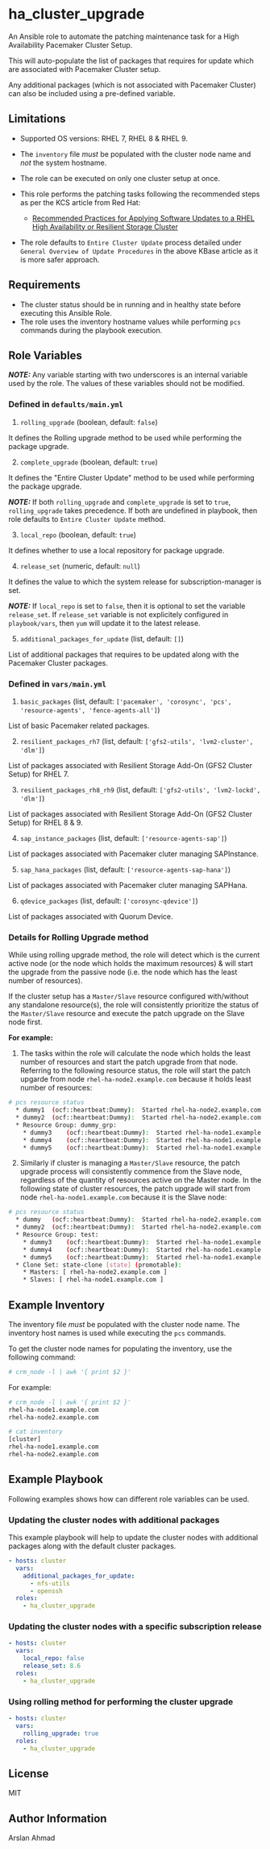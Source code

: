 # ha_cluster_upgrade

An Ansible role to automate the patching maintenance task for a High Availability Pacemaker Cluster Setup.

This will auto-populate the list of packages that requires for update which are associated with Pacemaker Cluster setup.

Any additional packages (which is not associated with Pacemaker Cluster) can also be included using a pre-defined variable.

## Limitations
 
- Supported OS versions: RHEL 7, RHEL 8 & RHEL 9.
- The `inventory` file _must_ be populated with the cluster node name and _not_ the system hostname.
- The role can be executed on only one cluster setup at once.
- This role performs the patching tasks following the recommended steps as per the 
KCS article from Red Hat:
  - [Recommended Practices for Applying Software Updates to a RHEL High Availability or Resilient Storage Cluster](https://access.redhat.com/articles/2059253)

- The role defaults to `Entire Cluster Update` process detailed under `General Overview of Update Procedures` in the above KBase article as it is more safer approach.

## Requirements

- The cluster status should be in running and in healthy state before executing this Ansible Role.
- The role uses the inventory hostname values while performing `pcs` commands during the playbook execution.

## Role Variables
**_NOTE:_** Any variable starting with two underscores is an internal variable used by the role. The values of these variables should not be modified.

### Defined in `defaults/main.yml`

1.  `rolling_upgrade` (boolean, default: `false`)

It defines the Rolling upgrade method to be used while performing the package upgrade.

2.  `complete_upgrade` (boolean, default: `true`)

It defines the "Entire Cluster Update" method to be used while performing the package upgrade.

**_NOTE:_** If both `rolling_upgrade` and `complete_upgrade` is set to `true`, `rolling_upgrade` takes precedence. If both are undefined in playbook, then role defaults to `Entire Cluster Update` method.

3.  `local_repo` (boolean, default: `true`)

It defines whether to use a local repository for package upgrade.

4.  `release_set` (numeric, default: `null`)

It defines the value to which the system release for subscription-manager is set.

**_NOTE:_** If `local_repo` is set to `false`, then it is optional to set the variable `release_set`. If `release_set` variable is not explicitely configured in `playbook/vars`, then `yum` will update it to the latest release.

5.  `additional_packages_for_update` (list, default: `[]`)

List of additional packages that requires to be updated along with the Pacemaker Cluster packages.

### Defined in `vars/main.yml`

1.  `basic_packages` (list, default: `['pacemaker', 'corosync', 'pcs', 'resource-agents', 'fence-agents-all']`)

List of basic Pacemaker related packages.

2.  `resilient_packages_rh7` (list, default: `['gfs2-utils', 'lvm2-cluster', 'dlm']`)

List of packages associated with Resilient Storage Add-On (GFS2 Cluster Setup) for RHEL 7.

3.  `resilient_packages_rh8_rh9` (list, default: `['gfs2-utils', 'lvm2-lockd', 'dlm']`)

List of packages associated with Resilient Storage Add-On (GFS2 Cluster Setup) for RHEL 8 & 9.

4.  `sap_instance_packages` (list, default: `['resource-agents-sap']`)

List of packages associated with Pacemaker cluter managing SAPInstance.

5.  `sap_hana_packages` (list, default: `['resource-agents-sap-hana']`)

List of packages associated with Pacemaker cluter managing SAPHana.

6.  `qdevice_packages` (list, default: `['corosync-qdevice']`)

List of packages associated with Quorum Device.

### Details for Rolling Upgrade method

While using rolling upgrade method, the role will detect which is the current active node (or the node which holds the maximum resources) & will start the upgrade from the passive node (i.e. the node which has the least number of resources).

If the cluster setup has a `Master/Slave` resource configured with/without any standalone resource(s), the role will consistently prioritize the status of the `Master/Slave` resource and execute the patch upgrade on the Slave node first.

**For example:**

1. The tasks within the role will calculate the node which holds the least number of resources and start the patch upgrade from that node. Referring to the following resource status, the role will start the patch upgarde from node `rhel-ha-node2.example.com` because it holds least number of resources:
```bash
# pcs resource status
  * dummy1	(ocf::heartbeat:Dummy):	 Started rhel-ha-node2.example.com
  * dummy2	(ocf::heartbeat:Dummy):	 Started rhel-ha-node2.example.com
  * Resource Group: dummy_grp:
    * dummy3	(ocf::heartbeat:Dummy):	 Started rhel-ha-node1.example.com
    * dummy4	(ocf::heartbeat:Dummy):	 Started rhel-ha-node1.example.com
    * dummy5	(ocf::heartbeat:Dummy):	 Started rhel-ha-node1.example.com
```

2. Similarly if cluster is managing a `Master/Slave` resource, the patch upgrade process will consistently commence from the Slave node, regardless of the quantity of resources active on the Master node. In the following state of cluster resources, the patch upgrade will start from node `rhel-ha-node1.example.com` because it is the Slave node:
```bash
# pcs resource status
  * dummy	(ocf::heartbeat:Dummy):	 Started rhel-ha-node2.example.com
  * dummy2	(ocf::heartbeat:Dummy):	 Started rhel-ha-node2.example.com
  * Resource Group: test:
    * dummy3	(ocf::heartbeat:Dummy):	 Started rhel-ha-node1.example.com
    * dummy4	(ocf::heartbeat:Dummy):	 Started rhel-ha-node1.example.com
    * dummy5	(ocf::heartbeat:Dummy):	 Started rhel-ha-node1.example.com
  * Clone Set: state-clone [state] (promotable):
    * Masters: [ rhel-ha-node2.example.com ]
    * Slaves: [ rhel-ha-node1.example.com ]
```

## Example Inventory

The inventory file _must_ be populated with the cluster node name. The inventory host names is used while executing the `pcs` commands.

To get the cluster node names for populating the inventory, use the following command:
```bash
# crm_node -l | awk '{ print $2 }'
```

For example:
```bash
# crm_node -l | awk '{ print $2 }'
rhel-ha-node1.example.com
rhel-ha-node2.example.com

# cat inventory
[cluster]
rhel-ha-node1.example.com
rhel-ha-node2.example.com
```

## Example Playbook

Following examples shows how can different role variables can be used.

### Updating the cluster nodes with additional packages

This example playbook will help to update the cluster nodes with additional packages along with the default cluster packages.
```yaml
- hosts: cluster
  vars:
    additional_packages_for_update:
      - nfs-utils
      - openssh
  roles:
    - ha_cluster_upgrade
```

### Updating the cluster nodes with a specific subscription release

```yaml
- hosts: cluster
  vars:
    local_repo: false
    release_set: 8.6
  roles:
    - ha_cluster_upgrade
```

### Using rolling method for performing the cluster upgrade
```yaml
- hosts: cluster
  vars:
    rolling_upgrade: true
  roles:
    - ha_cluster_upgrade
```

## License
MIT

## Author Information
Arslan Ahmad
